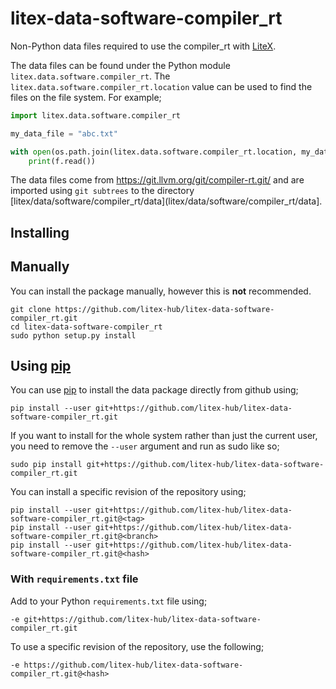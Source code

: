 # litex-data-software-compiler_rt

Non-Python data files required to use the compiler_rt with
[LiteX](https://github.com/enjoy-digital/litex.git).

The data files can be found under the Python module `litex.data.software.compiler_rt`. The
`litex.data.software.compiler_rt.location` value can be used to find the files on the file system.
For example;

```python
import litex.data.software.compiler_rt

my_data_file = "abc.txt"

with open(os.path.join(litex.data.software.compiler_rt.location, my_data_file)) as f:
    print(f.read())
```

The data files come from https://git.llvm.org/git/compiler-rt.git/
and are imported using `git subtrees` to the directory
[litex/data/software/compiler_rt/data](litex/data/software/compiler_rt/data].

## Installing

## Manually

You can install the package manually, however this is **not** recommended.

```
git clone https://github.com/litex-hub/litex-data-software-compiler_rt.git
cd litex-data-software-compiler_rt
sudo python setup.py install
```

## Using [pip](https://pip.pypa.io/)

You can use [pip](https://pip.pypa.io/) to install the data package directly
from github using;

```
pip install --user git+https://github.com/litex-hub/litex-data-software-compiler_rt.git
```

If you want to install for the whole system rather than just the current user,
you need to remove the `--user` argument and run as sudo like so;

```
sudo pip install git+https://github.com/litex-hub/litex-data-software-compiler_rt.git
```

You can install a specific revision of the repository using;
```
pip install --user git+https://github.com/litex-hub/litex-data-software-compiler_rt.git@<tag>
pip install --user git+https://github.com/litex-hub/litex-data-software-compiler_rt.git@<branch>
pip install --user git+https://github.com/litex-hub/litex-data-software-compiler_rt.git@<hash>
```

### With `requirements.txt` file

Add to your Python `requirements.txt` file using;
```
-e git+https://github.com/litex-hub/litex-data-software-compiler_rt.git
```

To use a specific revision of the repository, use the following;
```
-e https://github.com/litex-hub/litex-data-software-compiler_rt.git@<hash>
```